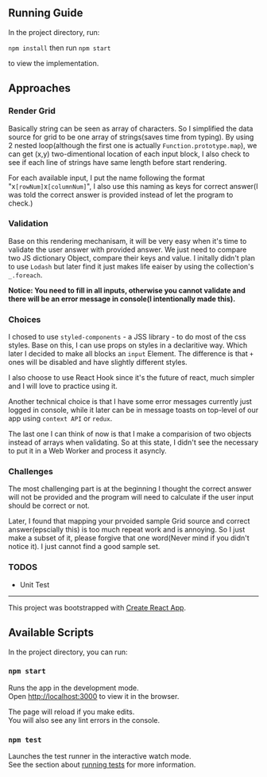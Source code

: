 ## Running Guide

In the project directory, run:

`npm install` then run `npm start`

to view the implementation.

## Approaches

### Render Grid

Basically string can be seen as array of characters. So I simplified the data source for grid to be one array of strings(saves time from typing).
By using 2 nested loop(although the first one is actually `Function.prototype.map`), we can get (x,y) two-dimentional location of each input block,
I also check to see if each line of strings have same length before start rendering.

For each available input, I put the name following the format "x`[rowNum]`x`[columnNum]`", I also use this naming as keys for correct answer(I was told the correct answer is provided instead of let the program to check.)

### Validation

Base on this rendering mechanisam, it will be very easy when it's time to validate the user answer with provided answer. We just need to compare two JS dictionary Object, compare their keys and value. I initally didn't plan to use `Lodash` but later find it just makes life eaiser by using the collection's `_.foreach`.

**Notice: You need to fill in all inputs, otherwise you cannot validate and there will be an error message in console(I intentionally made this).**

### Choices

I chosed to use `styled-components` - a JSS library - to do most of the css styles. Base on this, I can use props on styles in a declaritive way. Which later I decided to make all blocks an `input` Element. The difference is that `+` ones will be disabled and have slightly different styles.

I also choose to use React Hook since it's the future of react, much simpler and I will love to practice using it.

Another technical choice is that I have some error messages currently just logged in console, while it later can be in message toasts on top-level of our app using `context API` or `redux`.

The last one I can think of now is that I make a comparision of two objects instead of arrays when validating. So at this state, I didn't see the necessary to put it in a Web Worker and process it asyncly.

### Challenges

The most challenging part is at the beginning I thought the correct answer will not be provided and the program will need to calculate if the user input should be correct or not.

Later, I found that mapping your prvoided sample Grid source and correct answer(epscially this) is too much repeat work and is annoying. So I just make a subset of it, please forgive that one word(Never mind if you didn't notice it). I just cannot find a good sample set.

### TODOS

- Unit Test

---

This project was bootstrapped with [Create React App](https://github.com/facebook/create-react-app).

## Available Scripts

In the project directory, you can run:

### `npm start`

Runs the app in the development mode.<br>
Open [http://localhost:3000](http://localhost:3000) to view it in the browser.

The page will reload if you make edits.<br>
You will also see any lint errors in the console.

### `npm test`

Launches the test runner in the interactive watch mode.<br>
See the section about [running tests](https://facebook.github.io/create-react-app/docs/running-tests) for more information.
